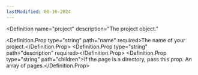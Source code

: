 ```yaml
---
lastModified: 08-16-2024
---
```


<script>
  import { Definition } from "$lib/components"
</script>

<Definition
  name="project"
  description="The project object."
>
  <Definition.Prop type="string" path="name" required>The name of your project.</Definition.Prop>
  <Definition.Prop type="string" path="description" required></Definition.Prop>
  <Definition.Prop type="string" path="children">If the page is a directory, pass this prop. An array of pages.</Definition.Prop>
</Definition>
